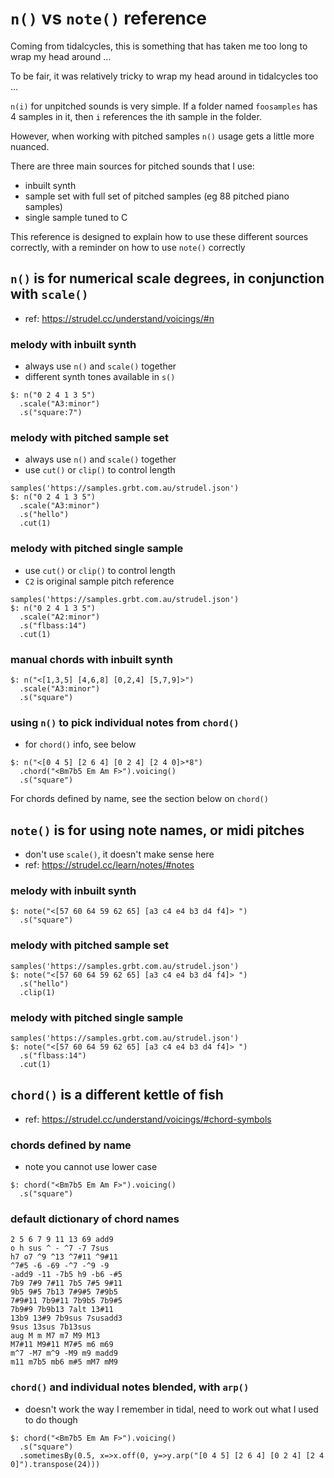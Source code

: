 # `n()` vs `note()` reference

Coming from tidalcycles, this is something that has taken me too long to wrap my head around ...

To be fair, it was relatively tricky to wrap my head around in tidalcycles too ...

`n(i)` for unpitched sounds is very simple. If a folder named `foosamples` has 4 samples in it, then `i` references the ith sample in the folder. 

However, when working with pitched samples `n()` usage gets a little more nuanced. 

There are three main sources for pitched sounds that I use:
 - inbuilt synth
 - sample set with full set of pitched samples (eg 88 pitched piano samples) 
 - single sample tuned to C

This reference is designed to explain how to use these different sources correctly, with a reminder on how to use `note()` correctly

## `n()` is for numerical scale degrees, in conjunction with `scale()`
 - ref: https://strudel.cc/understand/voicings/#n

### melody with inbuilt synth
 - always use `n()` and `scale()` together
 - different synth tones available in `s()`

```
$: n("0 2 4 1 3 5")
  .scale("A3:minor")
  .s("square:7")
```

### melody with pitched sample set
 - always use `n()` and `scale()` together
 - use `cut()` or `clip()` to control length
```
samples('https://samples.grbt.com.au/strudel.json')
$: n("0 2 4 1 3 5")
  .scale("A3:minor")
  .s("hello")
  .cut(1)
```

### melody with pitched single sample
 - use `cut()` or `clip()` to control length
 - `C2` is original sample pitch reference
```
samples('https://samples.grbt.com.au/strudel.json')
$: n("0 2 4 1 3 5")
  .scale("A2:minor")
  .s("flbass:14")
  .cut(1)
```

### manual chords with inbuilt synth

```
$: n("<[1,3,5] [4,6,8] [0,2,4] [5,7,9]>")
  .scale("A3:minor")
  .s("square")
```

### using `n()` to pick individual notes from `chord()`
 - for `chord()` info, see below

```
$: n("<[0 4 5] [2 6 4] [0 2 4] [2 4 0]>*8")
  .chord("<Bm7b5 Em Am F>").voicing()
  .s("square")
```

For chords defined by name, see the section below on `chord()`

## `note()` is for using note names, or midi pitches 
 - don't use `scale()`, it doesn't make sense here
 - ref: https://strudel.cc/learn/notes/#notes

### melody with inbuilt synth

```
$: note("<[57 60 64 59 62 65] [a3 c4 e4 b3 d4 f4]> ")
  .s("square")
```

### melody with pitched sample set
```
samples('https://samples.grbt.com.au/strudel.json')
$: note("<[57 60 64 59 62 65] [a3 c4 e4 b3 d4 f4]> ")
  .s("hello")
  .clip(1)
```

### melody with pitched single sample
```
samples('https://samples.grbt.com.au/strudel.json')
$: note("<[57 60 64 59 62 65] [a3 c4 e4 b3 d4 f4]> ")
  .s("flbass:14")
  .cut(1)
```

## `chord()` is a different kettle of fish

- ref: https://strudel.cc/understand/voicings/#chord-symbols

### chords defined by name
 - note you cannot use lower case

```
$: chord("<Bm7b5 Em Am F>").voicing()
  .s("square")
```

### default dictionary of chord names
```
2 5 6 7 9 11 13 69 add9
o h sus ^ - ^7 -7 7sus
h7 o7 ^9 ^13 ^7#11 ^9#11
^7#5 -6 -69 -^7 -^9 -9
-add9 -11 -7b5 h9 -b6 -#5
7b9 7#9 7#11 7b5 7#5 9#11
9b5 9#5 7b13 7#9#5 7#9b5
7#9#11 7b9#11 7b9b5 7b9#5
7b9#9 7b9b13 7alt 13#11
13b9 13#9 7b9sus 7susadd3
9sus 13sus 7b13sus
aug M m M7 m7 M9 M13
M7#11 M9#11 M7#5 m6 m69
m^7 -M7 m^9 -M9 m9 madd9
m11 m7b5 mb6 m#5 mM7 mM9
```

### `chord()` and individual notes blended, with `arp()`
- doesn't work the way I remember in tidal, need to work out what I used to do though

```
$: chord("<Bm7b5 Em Am F>").voicing()
  .s("square")
  .sometimesBy(0.5, x=>x.off(0, y=>y.arp("[0 4 5] [2 6 4] [0 2 4] [2 4 0]").transpose(24)))
```
